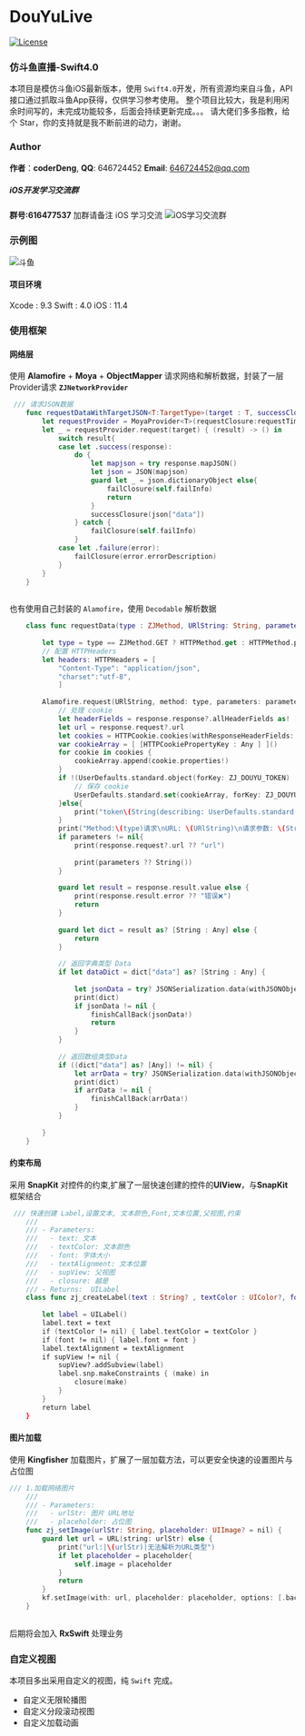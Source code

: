 # DouYuLive
[![License](https://img.shields.io/github/license/mashape/apistatus.svg)](https://github.com/Dzhijian/DouYuLive)
### **仿斗鱼直播-Swift4.0**
本项目是模仿斗鱼iOS最新版本，使用 `Swift4.0`开发，所有资源均来自斗鱼，API接口通过抓取斗鱼App获得，仅供学习参考使用。
整个项目比较大，我是利用闲余时间写的，未完成功能较多，后面会持续更新完成。。。
请大佬们多多指教，给个 Star，你的支持就是我不断前进的动力，谢谢。
### Author

**作者**：**coderDeng**, 
**QQ**: 646724452
**Email**: 646724452@qq.com 

##### iOS开发学习交流群
**群号:616477537**
加群请备注 iOS 学习交流
![iOS学习交流群](http://image.coderdeng.xyz/iOS_study_chat.jpg)

### 示例图
![斗鱼](http://image.coderdeng.xyz/2018-08-31-%E6%96%97%E9%B1%BC.gif)
#### 项目环境
Xcode : 9.3
Swift : 4.0
  iOS : 11.4
### 使用框架

#### 网络层

使用 **Alamofire** + **Moya** + **ObjectMapper** 请求网络和解析数据，封装了一层Provider请求 **`ZJNetworkProvider`**

``` swift
 /// 请求JSON数据
    func requestDataWithTargetJSON<T:TargetType>(target : T, successClosure: @escaping SuccessJSONClosure, failClosure: @escaping FailClosure) {
        let requestProvider = MoyaProvider<T>(requestClosure:requestTimeoutClosure(target: target))
        let _ = requestProvider.request(target) { (result) -> () in
            switch result{
            case let .success(response):
                do {
                    let mapjson = try response.mapJSON()
                    let json = JSON(mapjson)
                    guard let _ = json.dictionaryObject else{
                        failClosure(self.failInfo)
                        return
                    }
                    successClosure(json["data"])
                } catch {
                    failClosure(self.failInfo)
                }
            case let .failure(error):
                failClosure(error.errorDescription)
            }
        }
    }
    
```

也有使用自己封装的 `Alamofire`，使用 `Decodable` 解析数据

``` swift
    class func requestData(type : ZJMethod, URlString: String, parameters : [String : String]? = nil,  finishCallBack : @escaping (_ responseCall : Data)->()){
        
        let type = type == ZJMethod.GET ? HTTPMethod.get : HTTPMethod.post
        // 配置 HTTPHeaders
        let headers: HTTPHeaders = [
            "Content-Type": "application/json",
            "charset":"utf-8",
            ]
   
        Alamofire.request(URlString, method: type, parameters: parameters, encoding: JSONEncoding.default, headers: headers).responseJSON { (response) in
            // 处理 cookie
            let headerFields = response.response?.allHeaderFields as! [String: String]
            let url = response.request?.url
            let cookies = HTTPCookie.cookies(withResponseHeaderFields: headerFields, for: url!)
            var cookieArray = [ [HTTPCookiePropertyKey : Any ] ]()
            for cookie in cookies {
                cookieArray.append(cookie.properties!)
            }
            if !(UserDefaults.standard.object(forKey: ZJ_DOUYU_TOKEN) != nil){
                // 保存 cookie
                UserDefaults.standard.set(cookieArray, forKey: ZJ_DOUYU_TOKEN)
            }else{
                print("token\(String(describing: UserDefaults.standard.object(forKey: ZJ_DOUYU_TOKEN)))")
            }
            print("Method:\(type)请求\nURL: \(URlString)\n请求参数: \(String(describing: parameters))")
            if parameters != nil{
                print(response.request?.url ?? "url")
                
                print(parameters ?? String())
            }
            
            guard let result = response.result.value else {
                print(response.result.error ?? "错误❌")
                return
            }
            
            guard let dict = result as? [String : Any] else {
                return
            }
            
            // 返回字典类型 Data
            if let dataDict = dict["data"] as? [String : Any] {
                
                let jsonData = try? JSONSerialization.data(withJSONObject: dataDict, options: .prettyPrinted)
                print(dict)
                if jsonData != nil {
                    finishCallBack(jsonData!)
                    return
                }
            }
            
            // 返回数组类型Data
            if ((dict["data"] as? [Any]) != nil) {
                let arrData = try? JSONSerialization.data(withJSONObject: dict, options: .prettyPrinted)
                print(dict)
                if arrData != nil {
                    finishCallBack(arrData!)
                }
            }
        
        }
    }       
```

#### 约束布局
采用 **SnapKit** 对控件的约束,扩展了一层快速创建的控件的**UIView**，与**SnapKit**框架结合

``` swift
 /// 快速创建 Label,设置文本, 文本颜色,Font,文本位置,父视图,约束
    ///
    /// - Parameters:
    ///   - text: 文本
    ///   - textColor: 文本颜色
    ///   - font: 字体大小
    ///   - textAlignment: 文本位置
    ///   - supView: 父视图
    ///   - closure: 越是
    /// - Returns:  UILabel
    class func zj_createLabel(text : String? , textColor : UIColor?, font : UIFont?, textAlignment : NSTextAlignment = .left,supView : UIView? ,closure:(_ make : ConstraintMaker) ->()) -> UILabel {
        
        let label = UILabel()
        label.text = text
        if (textColor != nil) { label.textColor = textColor }
        if (font != nil) { label.font = font }
        label.textAlignment = textAlignment
        if supView != nil {
            supView?.addSubview(label)
            label.snp.makeConstraints { (make) in
                closure(make)
            }
        }
        return label
    }
```
#### 图片加载
使用 **Kingfisher** 加载图片，扩展了一层加载方法，可以更安全快速的设置图片与占位图

``` swift
/// 1.加载网络图片
    ///
    /// - Parameters:
    ///   - urlStr: 图片 URL地址
    ///   - placeholder: 占位图
    func zj_setImage(urlStr: String, placeholder: UIImage? = nil) {
        guard let url = URL(string: urlStr) else {
            print("url:|\(urlStr)|无法解析为URL类型")
            if let placeholder = placeholder{
                self.image = placeholder
            }
            return
        }
        kf.setImage(with: url, placeholder: placeholder, options: [.backgroundDecode], progressBlock: nil, completionHandler: nil)
    }
    
```
后期将会加入 **RxSwift** 处理业务

### 自定义视图
本项目多出采用自定义的视图，纯 `Swift` 完成。

* 自定义无限轮播图
* 自定义分段滚动视图
* 自定义加载动画


